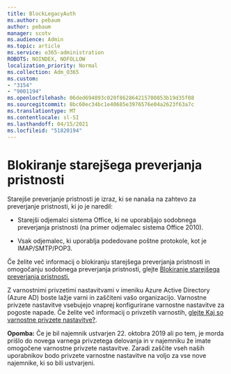 ```yaml
---
title: BlockLegacyAuth
ms.author: pebaum
author: pebaum
manager: scotv
ms.audience: Admin
ms.topic: article
ms.service: o365-administration
ROBOTS: NOINDEX, NOFOLLOW
localization_priority: Normal
ms.collection: Adm_O365
ms.custom:
- "3154"
- "9001194"
ms.openlocfilehash: 06ded694893c020f862864215700853b19d35f08
ms.sourcegitcommit: 8bc60ec34bc1e40685e3976576e04a2623f63a7c
ms.translationtype: MT
ms.contentlocale: sl-SI
ms.lasthandoff: 04/15/2021
ms.locfileid: "51820194"
---
```

# <a name="blocking-legacy-authentication"></a>Blokiranje starejšega preverjanja pristnosti

Starejše preverjanje pristnosti je izraz, ki se nanaša na zahtevo za preverjanje pristnosti, ki jo je naredil:

- Starejši odjemalci sistema Office, ki ne uporabljajo sodobnega preverjanja pristnosti (na primer odjemalec sistema Office 2010).

- Vsak odjemalec, ki uporablja podedovane poštne protokole, kot je IMAP/SMTP/POP3.

Če želite več informacij o blokiranju starejšega preverjanja pristnosti in omogočanju sodobnega preverjanja pristnosti, glejte [Blokiranje starejšega preverjanja pristnosti.](https://docs.microsoft.com/azure/active-directory/conditional-access/concept-conditional-access-block-legacy-authentication)

Z varnostnimi privzetimi nastavitvami v imeniku Azure Active Directory (Azure AD) boste lažje varni in zaščiteni vašo organizacijo. Varnostne privzete nastavitve vsebujejo vnaprej konfigurirane varnostne nastavitve za pogoste napade.
Če želite več informacij o privzetih varnostih, [glejte Kaj so varnostne privzete nastavitve?](https://docs.microsoft.com/azure/active-directory/fundamentals/concept-fundamentals-security-defaults). 

**Opomba:** Če je bil najemnik ustvarjen 22. oktobra 2019 ali po tem, je morda prišlo do novega varnega privzetega delovanja in v najemniku že imate omogočene varnostne privzete nastavitve.  Zaradi zaščite vseh naših uporabnikov bodo privzete varnostne nastavitve na voljo za vse nove najemnike, ki so bili ustvarjeni.
